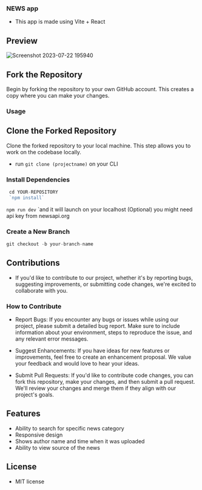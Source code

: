 ### NEWS app
- This app is made using Vite + React

## Preview
![Screenshot 2023-07-22 195940](https://github.com/preston176/news-app-react/assets/49411983/14f547fa-344c-42f1-9e6f-cc0c8195646b)


 ## Fork the Repository

Begin by forking the repository to your own GitHub account. This creates a copy where you can make your changes.

### Usage

 ## Clone the Forked Repository

Clone the forked repository to your local machine. This step allows you to work on the codebase locally.
- run `git clone (projectname)` on your CLI

 ### Install Dependencies

   ```javascript
    cd YOUR-REPOSITORY
    `npm install`
   ```
 `npm run dev` `and it will launch on your localhost
  (Optional) you might need api key from newsapi.org

 ### Create a New Branch

   ```javascript
   git checkout -b your-branch-name
   ```


## Contributions
- If you'd like to contribute to our project, whether it's by reporting bugs, suggesting improvements, or submitting code changes, we're excited to collaborate with you.

### How to Contribute
- Report Bugs: If you encounter any bugs or issues while using our project, please submit a detailed bug report. Make sure to include information about your environment, steps to reproduce the issue, and any relevant error messages.

- Suggest Enhancements: If you have ideas for new features or improvements, feel free to create an enhancement proposal. We value your feedback and would love to hear your ideas.

- Submit Pull Requests: If you'd like to contribute code changes, you can fork this repository, make your changes, and then submit a pull request. We'll review your changes and merge them if they align with our project's goals.

## Features
- Ability to search for specific news category
- Responsive design
- Shows author name and time when it was uploaded
- Ability to view source of the news

## License
- MIT license
